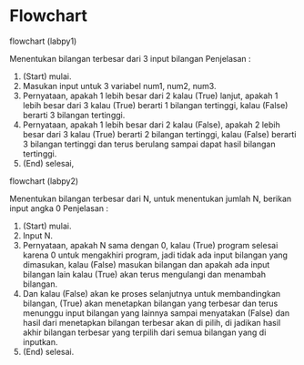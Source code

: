 # Flowchart
flowchart (labpy1)

Menentukan bilangan terbesar dari 3 input bilangan
Penjelasan :
1. (Start) mulai.
2. Masukan input untuk 3 variabel num1, num2, num3.
3. Pernyataan, apakah 1 lebih besar dari 2 kalau (True) lanjut, apakah 1 lebih besar 
dari 3 kalau (True) berarti 1 bilangan tertinggi, kalau (False) berarti 3 bilangan 
tertinggi.
4. Pernyataan, apakah 1 lebih besar dari 2 kalau (False), apakah 2 lebih besar dari 3 
kalau (True) berarti 2 bilangan tertinggi, kalau (False) berarti 3 bilangan tertinggi
dan terus berulang sampai dapat hasil bilangan tertinggi.
5. (End) selesai,

flowchart (labpy2)

Menentukan bilangan terbesar dari N, untuk menentukan jumlah N, berikan input angka 0
Penjelasan :
1. (Start) mulai.
2. Input N.
3. Pernyataan, apakah N sama dengan 0, kalau (True) program selesai karena 0 
untuk mengakhiri program, jadi tidak ada input bilangan yang dimasukan, kalau 
(False) masukan bilangan dan apakah ada input bilangan lain kalau (True) akan 
terus mengulangi dan menambah bilangan.
4. Dan kalau (False) akan ke proses selanjutnya untuk membandingkan bilangan, 
(True) akan menetapkan bilangan yang terbesar dan terus menunggu input 
bilangan yang lainnya sampai menyatakan (False) dan hasil dari menetapkan 
bilangan terbesar akan di pilih, di jadikan hasil akhir bilangan terbesar yang 
terpilih dari semua bilangan yang di inputkan.
5. (End) selesai.
